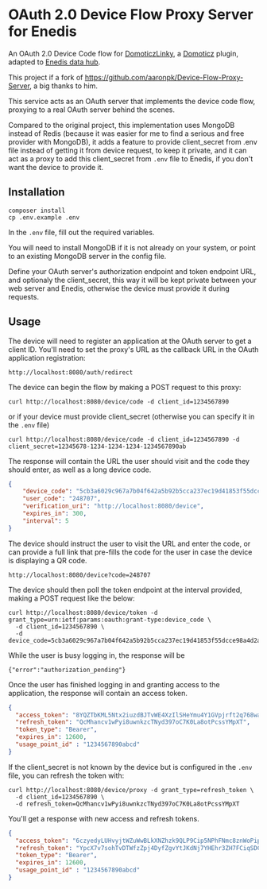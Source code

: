 OAuth 2.0 Device Flow Proxy Server for Enedis
=============================================

An OAuth 2.0 Device Code flow for [DomoticzLinky](https://github.com/guillaumezin/DomoticzLinky), a [Domoticz](https://www.domoticz.com/) plugin, adapted to [Enedis data hub](https://datahub-enedis.fr).

This project if a fork of https://github.com/aaronpk/Device-Flow-Proxy-Server, a big thanks to him.

This service acts as an OAuth server that implements the device code flow, proxying to a real OAuth server behind the scenes.

Compared to the original project, this implementation uses MongoDB instead of Redis (because it was easier for me to find a serious and free provider with MongoDB), it adds a feature to provide client_secret from .env file instead of getting it from device request, to keep it private, and it can act as a proxy to add this client_secret from `.env` file to Enedis, if you don't want the device to provide it.

Installation
------------

```
composer install
cp .env.example .env
```

In the `.env` file, fill out the required variables.

You will need to install MongoDB if it is not already on your system, or point to an existing MongoDB server in the config file.

Define your OAuth server's authorization endpoint and token endpoint URL, and optionaly the client_secret, this way it will be kept private between your web server and Enedis, otherwise the device must provide it during requests.


Usage
-----

The device will need to register an application at the OAuth server to get a client ID. You'll need to set the proxy's URL as the callback URL in the OAuth application registration:

```
http://localhost:8080/auth/redirect
```

The device can begin the flow by making a POST request to this proxy:

```
curl http://localhost:8080/device/code -d client_id=1234567890
```

or if your device must provide client_secret (otherwise you can specify it in the `.env` file)

```
curl http://localhost:8080/device/code -d client_id=1234567890 -d client_secret=12345678-1234-1234-1234-1234567890ab
```

The response will contain the URL the user should visit and the code they should enter, as well as a long device code.

```json
{
    "device_code": "5cb3a6029c967a7b04f642a5b92b5cca237ec19d41853f55dcce98a4d2aa528f",
    "user_code": "248707",
    "verification_uri": "http://localhost:8080/device",
    "expires_in": 300,
    "interval": 5
}
```

The device should instruct the user to visit the URL and enter the code, or can provide a full link that pre-fills the code for the user in case the device is displaying a QR code.

`http://localhost:8080/device?code=248707`

The device should then poll the token endpoint at the interval provided, making a POST request like the below:

```
curl http://localhost:8080/device/token -d grant_type=urn:ietf:params:oauth:grant-type:device_code \
  -d client_id=1234567890 \
  -d device_code=5cb3a6029c967a7b04f642a5b92b5cca237ec19d41853f55dcce98a4d2aa528f
```

While the user is busy logging in, the response will be

```
{"error":"authorization_pending"}
```

Once the user has finished logging in and granting access to the application, the response will contain an access token.

```json
{
  "access_token": "8YQZTbKML5Ntx2iuzdBJTvWE4XzIlSHeYmu4Y1GVpjrft2q768wavr",
  "refresh_token": "QcMhancv1wPyi8uwnkzcTNyd397oC7K0La8otPcssYMpXT",
  "token_type": "Bearer",
  "expires_in": 12600,
  "usage_point_id" : "1234567890abcd"
}
```

If the client_secret is not known by the device but is configured in the `.env` file, you can refresh the token with:

```
curl http://localhost:8080/device/proxy -d grant_type=refresh_token \
  -d client_id=1234567890 \
  -d refresh_token=QcMhancv1wPyi8uwnkzcTNyd397oC7K0La8otPcssYMpXT
```

You'll get a response with new access and refresh tokens.


```json
{
  "access_token": "6czyedyLUHvyjtWZuWwBLkXNZhzk9QLP9Cip5NPhFNmc8znWoPipnW",
  "refresh_token": "YpcX7v7sohTvDTWfzZpj4DyfZgvYtJKdNj7YHEhr3ZH7FCiqSDCDJ2",
  "token_type": "Bearer",
  "expires_in": 12600,
  "usage_point_id" : "1234567890abcd"
}
```
